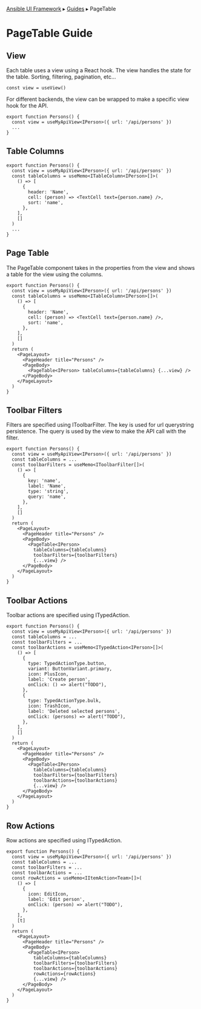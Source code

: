 [Ansible UI Framework](Framework.md) ▸ [Guides](Guides.md) ▸ PageTable

# PageTable Guide

## View

Each table uses a view using a React hook. The view handles the state for the table. Sorting, filtering, pagination, etc...

```tsx
const view = useView()
```

For different backends, the view can be wrapped to make a specific view hook for the API.

```tsx
export function Persons() {
  const view = useMyApiView<IPerson>({ url: '/api/persons' })
  ...
}
```

## Table Columns

```tsx
export function Persons() {
  const view = useMyApiView<IPerson>({ url: '/api/persons' })
  const tableColumns = useMemo<ITableColumn<IPerson>[]>(
    () => [
      {
        header: 'Name',
        cell: (person) => <TextCell text={person.name} />,
        sort: 'name',
      },
    ],
    []
  )
  ...
}
```

## Page Table

The PageTable component takes in the properties from the view and shows a table for the view using the columns.

```tsx
export function Persons() {
  const view = useMyApiView<IPerson>({ url: '/api/persons' })
  const tableColumns = useMemo<ITableColumn<IPerson>[]>(
    () => [
      {
        header: 'Name',
        cell: (person) => <TextCell text={person.name} />,
        sort: 'name',
      },
    ],
    []
  )
  return (
    <PageLayout>
      <PageHeader title="Persons" />
      <PageBody>
        <PageTable<IPerson> tableColumns={tableColumns} {...view} />
      </PageBody>
    </PageLayout>
  )
}
```

## Toolbar Filters

Filters are specified using IToolbarFilter. The key is used for url querystring persistence. The query is used by the view to make the API call with the filter.

```tsx
export function Persons() {
  const view = useMyApiView<IPerson>({ url: '/api/persons' })
  const tableColumns = ...
  const toolbarFilters = useMemo<IToolbarFilter[]>(
    () => [
      {
        key: 'name',
        label: 'Name',
        type: 'string',
        query: 'name',
      },
    ],
    []
  )
  return (
    <PageLayout>
      <PageHeader title="Persons" />
      <PageBody>
        <PageTable<IPerson>
          tableColumns={tableColumns}
          toolbarFilters={toolbarFilters}
          {...view} />
      </PageBody>
    </PageLayout>
  )
}
```

## Toolbar Actions

Toolbar actions are specified using ITypedAction.

```tsx
export function Persons() {
  const view = useMyApiView<IPerson>({ url: '/api/persons' })
  const tableColumns = ...
  const toolbarFilters = ...
  const toolbarActions = useMemo<ITypedAction<IPerson>[]>(
    () => [
      {
        type: TypedActionType.button,
        variant: ButtonVariant.primary,
        icon: PlusIcon,
        label: 'Create person',
        onClick: () => alert("TODO"),
      },
      {
        type: TypedActionType.bulk,
        icon: TrashIcon,
        label: 'Deleted selected persons',
        onClick: (persons) => alert("TODO"),
      },
    ],
    []
  )
  return (
    <PageLayout>
      <PageHeader title="Persons" />
      <PageBody>
        <PageTable<IPerson>
          tableColumns={tableColumns}
          toolbarFilters={toolbarFilters}
          toolbarActions={toolbarActions}
          {...view} />
      </PageBody>
    </PageLayout>
  )
}
```

## Row Actions

Row actions are specified using ITypedAction.

```tsx
export function Persons() {
  const view = useMyApiView<IPerson>({ url: '/api/persons' })
  const tableColumns = ...
  const toolbarFilters = ...
  const toolbarActions = ...
  const rowActions = useMemo<IItemAction<Team>[]>(
    () => [
      {
        icon: EditIcon,
        label: 'Edit person',
        onClick: (person) => alert("TODO"),
      },
    ],
    [t]
  )
  return (
    <PageLayout>
      <PageHeader title="Persons" />
      <PageBody>
        <PageTable<IPerson>
          tableColumns={tableColumns}
          toolbarFilters={toolbarFilters}
          toolbarActions={toolbarActions}
          rowActions={rowActions}
          {...view} />
      </PageBody>
    </PageLayout>
  )
}
```
